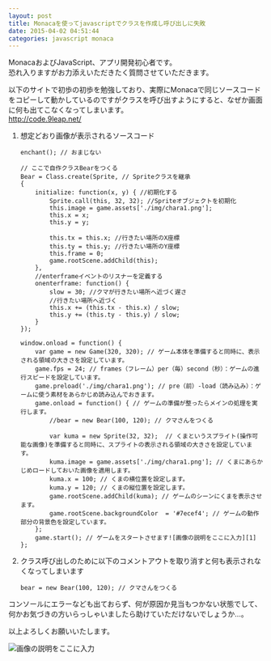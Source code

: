 ```yaml
---
layout: post
title: Monacaを使ってjavascriptでクラスを作成し呼び出しに失敗
date: 2015-04-02 04:51:44
categories: javascript monaca
---
```

<p>MonacaおよびJavaScript、アプリ開発初心者です。<br>
恐れ入りますがお力添えいただきたく質問させていただきます。</p>

<p>以下のサイトで初歩の初歩を勉強しており、実際にMonacaで同じソースコードをコピーして動かしているのですがクラスを呼び出すようにすると、なぜか画面に何も出てこなくなってしまいます。<br>
<a href="http://code.9leap.net/" rel="nofollow noreferrer">http://code.9leap.net/</a></p>

<ol>
<li><p>想定どおり画像が表示されるソースコード</p>

<pre><code>enchant(); // おまじない

// ここで自作クラスBearをつくる
Bear = Class.create(Sprite, // Spriteクラスを継承
{
    initialize: function(x, y) { //初期化する
        Sprite.call(this, 32, 32); //Spriteオブジェクトを初期化
        this.image = game.assets['./img/chara1.png'];
        this.x = x;
        this.y = y;

        this.tx = this.x; //行きたい場所のX座標
        this.ty = this.y; //行きたい場所のY座標
        this.frame = 0;
        game.rootScene.addChild(this);
    },
    //enterframeイベントのリスナーを定義する
    onenterframe: function() {
        slow = 30; //クマが行きたい場所へ近づく遅さ
        //行きたい場所へ近づく
        this.x += (this.tx - this.x) / slow;
        this.y += (this.ty - this.y) / slow;
    }
});

window.onload = function() {
    var game = new Game(320, 320); // ゲーム本体を準備すると同時に、表示される領域の大きさを設定しています。
    game.fps = 24; // frames（フレーム）per（毎）second（秒）：ゲームの進行スピードを設定しています。
    game.preload('./img/chara1.png'); // pre（前）-load（読み込み）：ゲームに使う素材をあらかじめ読み込んでおきます。
    game.onload = function() { // ゲームの準備が整ったらメインの処理を実行します。
        //bear = new Bear(100, 120); // クマさんをつくる  

        var kuma = new Sprite(32, 32);  // くまというスプライト(操作可能な画像)を準備すると同時に、スプライトの表示される領域の大きさを設定しています。
        kuma.image = game.assets['./img/chara1.png']; // くまにあらかじめロードしておいた画像を適用します。
        kuma.x = 100; // くまの横位置を設定します。
        kuma.y = 120; // くまの縦位置を設定します。
        game.rootScene.addChild(kuma); // ゲームのシーンにくまを表示させます。
        game.rootScene.backgroundColor  = '#7ecef4'; // ゲームの動作部分の背景色を設定しています。
    };
    game.start(); // ゲームをスタートさせます![画像の説明をここに入力][1]        
};
</code></pre></li>
<li><p>クラス呼び出しのために以下のコメントアウトを取り消すと何も表示されなくなってしまいます</p>

<pre><code>bear = new Bear(100, 120); // クマさんをつくる 
</code></pre></li>
</ol>

<p>コンソールにエラーなども出ておらず、何が原因か見当もつかない状態でして、何かお気づきの方いらっしゃいましたら助けていただけないでしょうか…。</p>

<p>以上よろしくお願いいたします。</p>

<p><img src="https://i.stack.imgur.com/yYS5N.png" alt="画像の説明をここに入力"></p>
